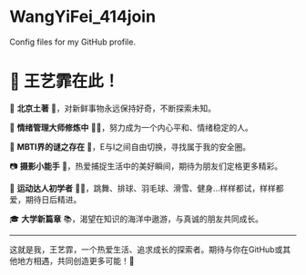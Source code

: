 # WangYiFei_414join
Config files for my GitHub profile.
# 👋 王艺霏在此！

🌟 **北京土著** 🌈，对新鲜事物永远保持好奇，不断探索未知。

🌱 **情绪管理大师修炼中** 🧘‍♀️，努力成为一个内心平和、情绪稳定的人。

👥 **MBTI界的谜之存在** 🤔，E与I之间自由切换，寻找属于我的安全圈。

📷 **摄影小能手** 🎨，热爱捕捉生活中的美好瞬间，期待为朋友们定格更多精彩。

💪 **运动达人初学者** 🏃‍♀️，跳舞、排球、羽毛球、滑雪、健身…样样都试，样样都爱，期待日后精进。

🎓 **大学新篇章** 📚，渴望在知识的海洋中遨游，与真诚的朋友共同成长。

---

这就是我，王艺霏，一个热爱生活、追求成长的探索者。期待与你在GitHub或其他地方相遇，共同创造更多可能！🚀
